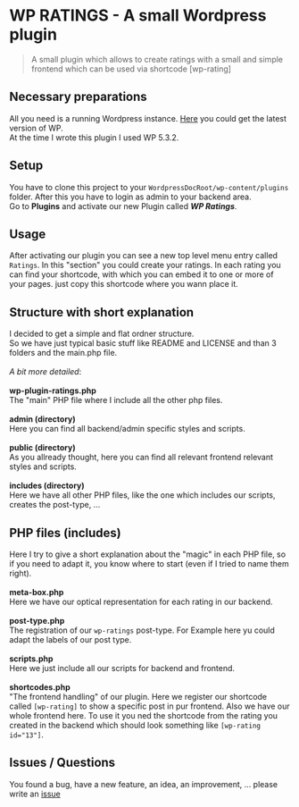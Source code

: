 # WP RATINGS - A small Wordpress plugin

> A small plugin which allows to create ratings with a small and simple frontend which can be used via shortcode [wp-rating]


## Necessary preparations
All you need is a running Wordpress instance. [Here](https://wordpress.org/download/) you could get the latest version of WP. <br>
At the time I wrote this plugin I used WP 5.3.2.


## Setup
You have to clone this project to your `WordpressDocRoot/wp-content/plugins` folder. After this you have to login as admin to your backend area. <br>
Go to **Plugins** and activate our new Plugin called ***WP Ratings***.


## Usage
After activating our plugin you can see a new top level menu entry called `Ratings`. In this "section" you could create your ratings. In each rating you can find your shortcode, with which you can embed it to one or more of your pages. just copy this shortcode where you wann place it.


## Structure with short explanation
I decided to get a simple and flat ordner structure.<br>
So we have just typical basic stuff like README and LICENSE and than 3 folders and the main.php file.<br>
<br>
*A bit more detailed*:
<br><br>
**wp-plugin-ratings.php** <br>
The "main" PHP file where I include all the other php files.
<br><br>
**admin (directory)** <br>
Here you can find all backend/admin specific styles and scripts.
<br><br>
**public (directory)** <br>
As you allready thought, here you can find all relevant frontend relevant styles and scripts.
<br><br>
**includes (directory)** <br>
Here we have all other PHP files, like the one which includes our scripts, creates the post-type, ...


## PHP files (includes)
Here I try to give a short explanation about the "magic" in each PHP file, so if you need to adapt it, you know where to start (even if I tried to name them right).
<br><br>
**meta-box.php** <br>
Here we have our optical representation for each rating in our backend.
<br><br>
**post-type.php** <br>
The registration of our `wp-ratings` post-type. For Example here yu could adapt the labels of our post type.
<br><br>
**scripts.php** <br>
Here we just include all our scripts for backend and frontend.
<br><br>
**shortcodes.php** <br>
"The frontend handling" of our plugin. Here we register our shortcode called `[wp-rating]` to show a specific post in pur frontend. Also we have our whole frontend here. To use it you ned the shortcode from the rating you created in the backend which should look something like `[wp-rating id="13"]`.

## Issues / Questions
You found a bug, have a new feature, an idea, an improvement, ... please write an [issue](https://github.com/R4xx4r/wp-plugin-ratings/issues)
